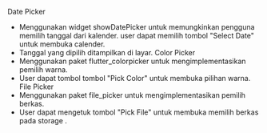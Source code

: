 Date Picker

- Menggunakan widget showDatePicker untuk memungkinkan pengguna memilih tanggal dari kalender.
  user dapat memilih tombol "Select Date" untuk membuka calender.
- Tanggal yang dipilih ditampilkan di layar.
  Color Picker
- Menggunakan paket flutter_colorpicker untuk mengimplementasikan pemilih warna.
- User dapat tombol tombol "Pick Color" untuk membuka pilihan warna.
  File Picker
- Menggunakan paket file_picker untuk mengimplementasikan pemilih berkas.
- User dapat mengetuk tombol "Pick File" untuk membuka memilih berkas pada storage .
